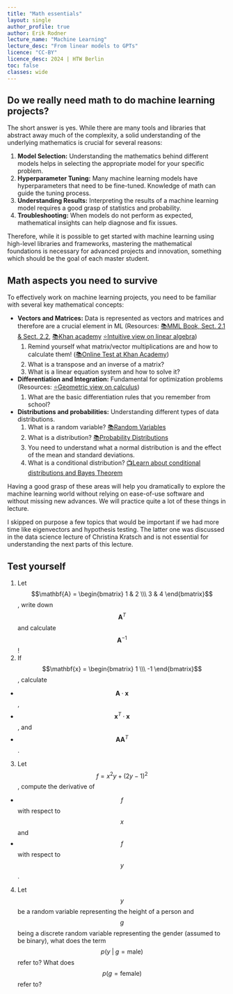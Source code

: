 ```yaml
---
title: "Math essentials"
layout: single
author_profile: true
author: Erik Rodner
lecture_name: "Machine Learning"
lecture_desc: "From linear models to GPTs"
licence: "CC-BY"
licence_desc: 2024 | HTW Berlin 
toc: false
classes: wide
---
```


## Do we really need math to do machine learning projects?

The short answer is yes. While there are many tools and libraries that abstract away much of the complexity, a solid understanding of the underlying mathematics is crucial for several reasons:

1. **Model Selection:** Understanding the mathematics behind different models helps in selecting the appropriate model for your specific problem.
2. **Hyperparameter Tuning:** Many machine learning models have hyperparameters that need to be fine-tuned. Knowledge of math can guide the tuning process.
3. **Understanding Results:** Interpreting the results of a machine learning model requires a good grasp of statistics and probability.
4. **Troubleshooting:** When models do not perform as expected, mathematical insights can help diagnose and fix issues.

Therefore, while it is possible to get started with machine learning using high-level libraries and frameworks, mastering the mathematical foundations is necessary for advanced projects and innovation, something which should be the goal of each master student.

## Math aspects you need to survive

To effectively work on machine learning projects, you need to be familiar with several key mathematical concepts:

- **Vectors and Matrices:** Data is represented as vectors and matrices and therefore are a crucial element in ML (Resources: [📚MML Book, Sect. 2.1 & Sect. 2.2](https://mml-book.github.io/book/mml-book.pdf), [📚Khan academy](https://www.khanacademy.org/math/precalculus/x9e81a4f98389efdf:matrices) [⭐Intuitive view on linear algebra](https://www.youtube.com/watch?v=fNk_zzaMoSs&list=PLZHQObOWTQDPD3MizzM2xVFitgF8hE_ab)) 
  1. Remind yourself what matrix/vector multiplications are and how to calculate them! ([📚Online Test at Khan Academy](https://www.khanacademy.org/math/precalculus/x9e81a4f98389efdf:matrices/x9e81a4f98389efdf:multiplying-matrices-by-matrices/v/matrix-multiplication-intro))
  2. What is a transpose and an inverse of a matrix?
  3. What is a linear equation system and how to solve it?
- **Differentiation and Integration:** Fundamental for optimization problems (Resources: [⭐Geometric view on calculus](https://www.youtube.com/watch?v=WUvTyaaNkzM&list=PLZHQObOWTQDMsr9K-rj53DwVRMYO3t5Yr))
  1. What are the basic differentiation rules that you remember from school?
- **Distributions and probabilities:** Understanding different types of data distributions. 
  1. What is a random variable? [📚Random Variables](/modules/statistical-inference/stat-inf.md#probability-and-random-variables)
  2. What is a distribution? [📚Probability Distributions](/modules/statistical-inference/stat-inf.md#probability-distribution)
  3. You need to understand what a normal distribution is and the effect of the mean and standard deviations.
  4. What is a conditional distribution? [📺Learn about conditional distributions and Bayes Theorem](https://www.youtube.com/watch?v=HZGCoVF3YvM)

Having a good grasp of these areas will help you dramatically to explore the machine learning world without relying on ease-of-use software and without missing new advances. We will practice quite a lot of these things in lecture.

I skipped on purpose a few topics that would be important if we had more time like eigenvectors and hypothesis testing. The latter one was discussed in the data science lecture of Christina Kratsch and is not essential for understanding the next parts of this lecture.

## Test yourself

1. Let $$\mathbf{A} = \begin{bmatrix} 1 & 2 \\\ 3 & 4 \end{bmatrix}$$, write down $$\mathbf{A}^T$$ and calculate $$\mathbf{A}^{-1}$$!
2. If $$\mathbf{x} = \begin{bmatrix} 1 \\\ -1 \end{bmatrix}$$, calculate
  * $$\mathbf{A} \cdot \mathbf{x}$$, 
  * $$\mathbf{x}^T \cdot \mathbf{x}$$, and 
  * $$\mathbf{A} \mathbf{A}^T$$.
3. Let $$f = x^2 y + (2y - 1)^2$$, compute the derivative of 
  * $$f$$ with respect to $$x$$ and 
  * $$f$$ with respect to $$y$$. 
4. Let $$y$$ be a random variable representing the height of a person and $$g$$ being a discrete random variable representing the gender (assumed to be binary), what does the term $$p (y  \;\vert\; g = \text{male} )$$ refer to? What does $$p(g = \text{female})$$ refer to?